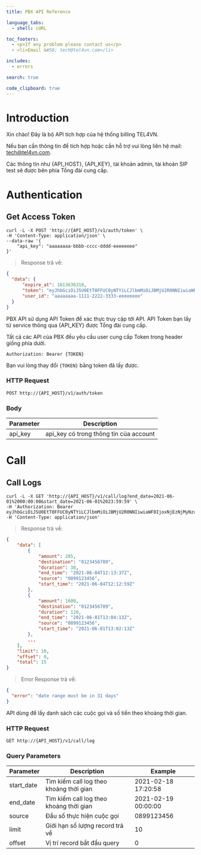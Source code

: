 ```yaml
---
title: PBX API Reference

language_tabs:
  - shell: cURL

toc_footers:
  - <p>If any problem please contact us</p>
  - <li>Email &#58; tech@tel4vn.com</li>

includes:
  - errors

search: true

code_clipboard: true
---
```


# Introduction

Xin chào! Đây là bộ API tích hợp của hệ thống billing TEL4VN.

Nếu bạn cần thông tin để tích hợp hoặc cần hỗ trợ vui lòng liên hệ mail: tech@tel4vn.com.

Các thông tin như {API_HOST}, {API_KEY}, tài khoản admin, tài khoản SIP test sẽ được bên phía Tổng đài cung cấp.

# Authentication

## Get Access Token

```shell
curl -L -X POST 'http://{API_HOST}/v1/auth/token' \
-H 'Content-Type: application/json' \
--data-raw '{
    "api_key": "aaaaaaaa-bbbb-cccc-dddd-eeeeeeee"
}'
```

> Response trả về:

```json
{
  "data": {
      "expire_at": 1613636318,
      "token": "eyJhbGciOiJSU0EtT0FFUC0yNTYiLCJlbmMiOiJBMjU2R0NNIiwiaWF0IjoxNjEzNjMyNzc4fQ.dGhpcyBpcyB0ZXN0IGRhdGE=",
      "user_id": "aaaaaaaa-1111-2222-3333-eeeeeeee"
  }
}
```

PBX API sử dụng API Token để xác thực truy cập tới API. API Token bạn lấy từ service thông qua {API_KEY} được Tổng đài cung cấp.

Tất cả các API của PBX đều yêu cầu user cung cấp Token trong header giống phía dưới.

`Authorization: Bearer {TOKEN}`

<aside class="notice">
Bạn vui lòng thay đổi <code>{TOKEN}</code> bằng token đã lấy được.
</aside>

### HTTP Request

`POST http://{API_HOST}/v1/auth/token`

### Body

| Parameter | Description                            |
| --------- | -------------------------------------- |
| api_key   | api_key có trong thông tin của account |

# Call

## Call Logs

```shell
curl -L -X GET 'http://{API_HOST}/v1/call/log?end_date=2021-06-01%2000:00:00&start_date=2021-06-01%2023:59:59' \
-H 'Authorization: Bearer eyJhbGciOiJSU0EtT0FFUC0yNTYiLCJlbmMiOiJBMjU2R0NNIiwiaWF0IjoxNjEzNjMyNzc4fQ.dGhpcyBpcyB0ZXN0IGRhdGE='
-H 'Content-Type: application/json'
```

> Response trả về:

```json
{
    "data": [
        {
            "amount": 285,
            "destination": "0123456789",
            "duration": 38,
            "end_time": "2021-06-04T12:13:37Z",
            "source": "0899123456",
            "start_time": "2021-06-04T12:12:59Z"
        },
        {
            "amount": 1600,
            "destination": "0123456789",
            "duration": 120,
            "end_time": "2021-06-01T13:04:13Z",
            "source": "0899123456",
            "start_time": "2021-06-01T13:02:13Z"
        },
        ...
    ],
    "limit": 10,
    "offset": 0,
    "total": 15
}
```

> Error Response trả về:

```json
{
  "error": "date range must be in 31 days"
}
```

API dùng để lấy danh sách các cuộc gọi và số tiền theo khoảng thời gian.

### HTTP Request

`GET http://{API_HOST}/v1/call/log`

### Query Parameters

| Parameter  | Description                             | Example             |
| ---------- | --------------------------------------- | ------------------- |
| start_date | Tìm kiếm call log theo khoảng thời gian | 2021-02-18 17:20:58 |
| end_date   | Tìm kiếm call log theo khoảng thời gian | 2021-02-19 00:00:00 |
| source     | Đầu số thực hiện cuộc gọi               | 0899123456          |
| limit      | Giới hạn số lượng record trả về         | 10                  |
| offset     | Vị trí record bắt đầu query             | 0                   |

